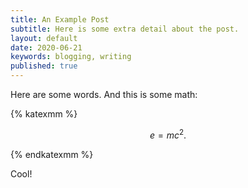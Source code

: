 ```yaml
---
title: An Example Post
subtitle: Here is some extra detail about the post.
layout: default
date: 2020-06-21
keywords: blogging, writing
published: true
---
```


Here are some words. And this is some math:

{% katexmm %}

$$
e = mc^2. \tag{1}
$$

{% endkatexmm %}

Cool!
